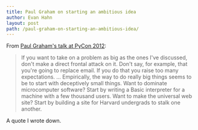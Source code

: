 ```yaml
---
title: Paul Graham on starting an ambitious idea
author: Evan Hahn
layout: post
path: /paul-graham-on-starting-an-ambitious-idea/
---
```


From [Paul Graham's talk at PyCon 2012](http://paulgraham.com/ambitious.html):

> If you want to take on a problem as big as the ones I've discussed, don't make a direct frontal attack on it. Don't say, for example, that you're going to replace email. If you do that you raise too many expectations. ... Empirically, the way to do really big things seems to be to start with deceptively small things. Want to dominate microcomputer software? Start by writing a Basic interpreter for a machine with a few thousand users. Want to make the universal web site? Start by building a site for Harvard undergrads to stalk one another.

A quote I wrote down.
